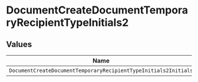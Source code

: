 # DocumentCreateDocumentTemporaryRecipientTypeInitials2


## Values

| Name                                                            | Value                                                           |
| --------------------------------------------------------------- | --------------------------------------------------------------- |
| `DocumentCreateDocumentTemporaryRecipientTypeInitials2Initials` | initials                                                        |